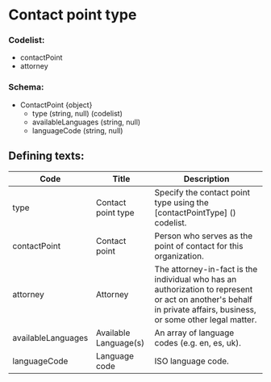 # Contact point type

### Codelist:

  - contactPoint
  - attorney

### Schema:

  - ContactPoint {object}
      - type (string, null) (codelist)
      - availableLanguages (string, null)
      - languageCode (string, null)

## Defining texts:


**Code** | **Title** | **Description**
--|--|--
type | Contact point type | Specify the contact point type using the [contactPointType] () codelist.
contactPoint | Contact point | Person who serves as the point of contact for this organization.
attorney | Attorney | The attorney-in-fact is the individual who has an authorization to represent or act on another's behalf in private affairs, business, or some other legal matter.
availableLanguages | Available Language(s) | An array of language codes (e.g. en, es, uk).
languageCode | Language code | ISO language code.

